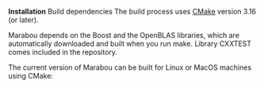 **Installation**
Build dependencies
The build process uses [CMake](https://cmake.org/download/) version 3.16 (or later). 

Marabou depends on the Boost and the OpenBLAS libraries, which are automatically downloaded and built when you run make. Library CXXTEST comes included in the repository.

The current version of Marabou can be built for Linux or MacOS machines using CMake:
